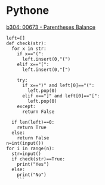 # Pythone
[b304: 00673 - Parentheses Balance](https://zerojudge.tw/ShowProblem?problemid=b304)

```
left=[]
def check(str):
  for x in str:
    if x=="(":
      left.insert(0,"(")
    elif x=="[":
      left.insert(0,"[")

    try:
      if x==")" and left[0]=="(":
        left.pop(0)
      elif x=="]" and left[0]=="[":
        left.pop(0)
    except:
      return False
      
  if len(left)==0:
    return True
  else:
    return False
n=int(input())
for i in range(n):
  str=input()
  if check(str)==True:
    print("Yes")
  else:
    print("No")
    ```
